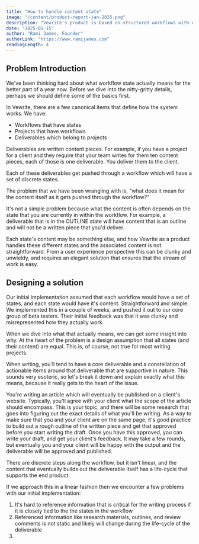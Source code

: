 ```yaml
---
title: "How to handle content state"
image: "/content/product-report-jan-2025.png"
description: "Vewrite's product is based on structured workflows with discrete content states. Let's look at how that impacts how we design the product."
date: "2025-01-15"
author: "Rami James, Founder"
authorLink: "https://www.ramijames.com"
readingLength: 4
---
```


## Problem Introduction

We've been thinking hard about what workflow state actually means for the better part of a year now. Before we dive into the nitty-gritty details, perhaps we should define some of the basics first.

In Vewrite, there are a few canonical items that define how the system works. We have:

- Workflows that have states
- Projects that have workflows
- Deliverables which belong to projects

Deliverables are written content pieces. For example, if you have a project for a client and they require that your team writes for them ten content pieces, each of those is one deliverable. You deliver them to the client. 

Each of these deliverables get pushed through a workflow which will have a set of discrete states.

The problem that we have been wrangling with is, "what does it mean for the content itself as it gets pushed through the workflow?"

It's not a simple problem because what the content is often depends on the state that you are currently in within the workflow. For example, a deliverable that is in the OUTLINE state will have content that is an outline and will not be a written piece that you'd deliver. 

Each state's content may be something else, and how Vewrite as a product handles these different states and the associated content is not straightforward. From a user experience perspective this can be clunky and unwieldy, and requires an elegant solution that ensures that the stream of work is easy.

## Designing a solution

Our initial implementation assumed that each workflow would have a set of states, and each state would have it's content. Straightforward and simple. We implemented this in a couple of weeks, and pushed it out to our core group of beta testers. Their initial feedback was that it was clunky and misrepresented how they actually work. 

When we dive into what that actually means, we can get some insight into why. At the heart of the problem is a design assumption that all states (and their content) are equal. This is, of course, not true for most writing projects.

When writing, you'll tend to have a core deliverable and a constellation of actionable items around that deliverable that are supportive in nature. This sounds very esoteric, so let's break it down and explain exactly what this means, because it really gets to the heart of the issue.

You're writing an article which will eventually be published on a client's website. Typically, you'll agree with your client what the scope of the article should encompass. This is your topic, and there will be some research that goes into figuring out the exact details of what you'll be writing. As a way to make sure that you and your client are on the same page, it's good practice to build out a rough outline of the written piece and get that approved before you start writing the draft. Once you have this approved, you can write your draft, and get your client's feedback. It may take a few rounds, but eventually you and your client will be happy with the output and the deliverable will be approved and published.

There are discrete steps along the workflow, but it isn't linear, and the content that eventually builds out the deliverable itself has a life-cycle that supports the end product.

If we approach this in a linear fashion then we encounter a few problems with our initial implementation:

1. It's hard to reference information that is critical for the writing process if it is closely tied to the the states in the workflow
2. Referenced information like research materials, outlines, and review comments is not static and likely will change during the life-cycle of the deliverable
3. 